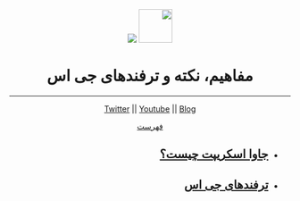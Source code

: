 <div align="center" dir="rtl">
  <img height="60" src="https://img.icons8.com/color/344/javascript.png">
  <img src="https://img.icons8.com/nolan/64/react-native.png"/>
  <h1>مفاهیم، نکته و ترفندهای جی اس </h1>


---

<a href="https://twitter.com/HoomanAmini">Twitter</a>
|| <a href="youtube.com/c/hoomanamini">Youtube</a>
|| <a href="https://virgool.io/@amini.hooman">Blog</a>

[فهرست](/README.md)

</div>
<div dir="rtl">

- ## [جاوا اسکریپت چیست؟](/01WhatIsJavascript.md)

- ## [ترفندهای جی اس](/00Tips.md.md)
<div>
